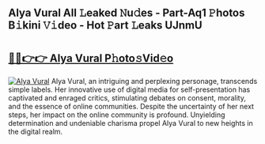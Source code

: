 ## Alya Vural All 𝙻eaked 𝙽u𝚍es - Part-Aq1 𝙿hotos B𝚒kini 𝚅𝚒deo - Hot 𝙿art 𝙻eaks UJnmU

# <h2><a href="http://ld3ep4.urlbe.top/?page=Alya+Vural">🔗🔗👉👉 Alya Vural P𝚑oto𝚜Vid𝚎o</a></h2>

[![Alya Vural](https://i.imgur.com/eBuTRDB.gif)](http://ld3ep4.urlbe.top/?page=Alya+Vural)
Alya Vural, an intriguing and perplexing personage, transcends simple labels. Her innovative use of digital media for self-presentation has captivated and enraged critics, stimulating debates on consent, morality, and the essence of online communities. Despite the uncertainty of her next steps, her impact on the online community is profound. Unyielding determination and undeniable charisma propel Alya Vural to new heights in the digital realm.
